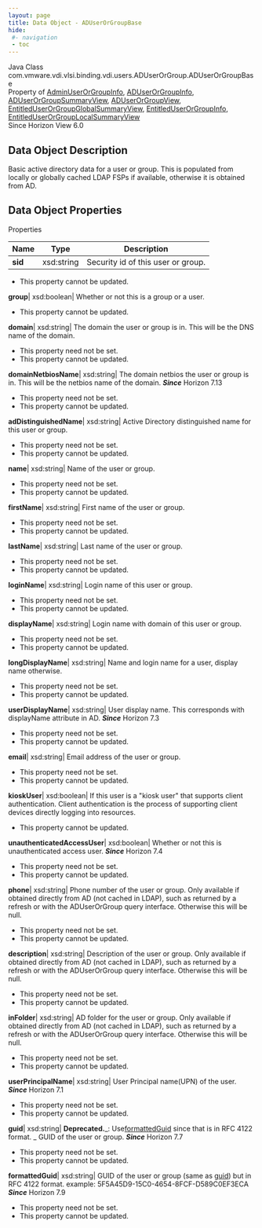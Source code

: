 ```yaml
---
layout: page
title: Data Object - ADUserOrGroupBase
hide:
 #- navigation
 - toc
---
```






Java Class
    com.vmware.vdi.vlsi.binding.vdi.users.ADUserOrGroup.ADUserOrGroupBase  
Property of
     [AdminUserOrGroupInfo](vdi.users.AdminUserOrGroup.AdminUserOrGroupInfo.md#field_detail), [ADUserOrGroupInfo](vdi.users.ADUserOrGroup.ADUserOrGroupInfo.md#field_detail), [ADUserOrGroupSummaryView](vdi.users.ADUserOrGroup.ADUserOrGroupSummaryView.md#field_detail), [ADUserOrGroupView](vdi.users.ADUserOrGroup.ADUserOrGroupView.md#field_detail), [EntitledUserOrGroupGlobalSummaryView](vdi.users.EntitledUserOrGroup.EntitledUserOrGroupGlobalSummaryView.md#field_detail), [EntitledUserOrGroupInfo](vdi.users.EntitledUserOrGroup.EntitledUserOrGroupInfo.md#field_detail), [EntitledUserOrGroupLocalSummaryView](vdi.users.EntitledUserOrGroup.EntitledUserOrGroupLocalSummaryView.md#field_detail)  
Since 
    Horizon View 6.0

## Data Object Description 

Basic active directory data for a user or group. This is populated from locally or globally cached LDAP FSPs if available, otherwise it is obtained from AD. 

## Data Object Properties

Properties

Name |  Type |  Description   
---|---|---  
**sid**|  xsd:string|  Security id of this user or group.   


* This property cannot be updated.

  
**group**|  xsd:boolean|  Whether or not this is a group or a user.   


* This property cannot be updated.

  
**domain**|  xsd:string|  The domain the user or group is in. This will be the DNS name of the domain.   


* This property need not be set.
* This property cannot be updated.

  
**domainNetbiosName**|  xsd:string|  The domain netbios the user or group is in. This will be the netbios name of the domain.  **_Since_** Horizon 7.13  


* This property need not be set.
* This property cannot be updated.

  
**adDistinguishedName**|  xsd:string|  Active Directory distinguished name for this user or group.   


* This property need not be set.
* This property cannot be updated.

  
**name**|  xsd:string|  Name of the user or group.   


* This property need not be set.
* This property cannot be updated.

  
**firstName**|  xsd:string|  First name of the user or group.   


* This property need not be set.
* This property cannot be updated.

  
**lastName**|  xsd:string|  Last name of the user or group.   


* This property need not be set.
* This property cannot be updated.

  
**loginName**|  xsd:string|  Login name of this user or group.   


* This property need not be set.
* This property cannot be updated.

  
**displayName**|  xsd:string|  Login name with domain of this user or group.   


* This property need not be set.
* This property cannot be updated.

  
**longDisplayName**|  xsd:string|  Name and login name for a user, display name otherwise.   


* This property need not be set.
* This property cannot be updated.

  
**userDisplayName**|  xsd:string|  User display name. This corresponds with displayName attribute in AD.  **_Since_** Horizon 7.3  


* This property need not be set.
* This property cannot be updated.

  
**email**|  xsd:string|  Email address of the user or group.   


* This property need not be set.
* This property cannot be updated.

  
**kioskUser**|  xsd:boolean|  If this user is a "kiosk user" that supports client authentication. Client authentication is the process of supporting client devices directly logging into resources.   


* This property cannot be updated.

  
**unauthenticatedAccessUser**|  xsd:boolean|  Whether or not this is unauthenticated access user.  **_Since_** Horizon 7.4  


* This property need not be set.
* This property cannot be updated.

  
**phone**|  xsd:string|  Phone number of the user or group. Only available if obtained directly from AD (not cached in LDAP), such as returned by a refresh or with the ADUserOrGroup query interface. Otherwise this will be null.   


* This property need not be set.
* This property cannot be updated.

  
**description**|  xsd:string|  Description of the user or group. Only available if obtained directly from AD (not cached in LDAP), such as returned by a refresh or with the ADUserOrGroup query interface. Otherwise this will be null.   


* This property need not be set.
* This property cannot be updated.

  
**inFolder**|  xsd:string|  AD folder for the user or group. Only available if obtained directly from AD (not cached in LDAP), such as returned by a refresh or with the ADUserOrGroup query interface. Otherwise this will be null.   


* This property need not be set.
* This property cannot be updated.

  
**userPrincipalName**|  xsd:string|  User Principal name(UPN) of the user.  **_Since_** Horizon 7.1  


* This property need not be set.
* This property cannot be updated.

  
**guid**|  xsd:string| **Deprecated.**_: Use[formattedGuid](vdi.users.ADUserOrGroup.ADUserOrGroupBase.md#formattedGuid) since that is in RFC 4122 format. _ GUID of the user or group.  **_Since_** Horizon 7.7  


* This property need not be set.
* This property cannot be updated.

  
**formattedGuid**|  xsd:string|  GUID of the user or group (same as [guid](vdi.users.ADUserOrGroup.ADUserOrGroupBase.md#guid)) but in RFC 4122 format. example: 5F5A45D9-15C0-4654-8FCF-D589C0EF3ECA  **_Since_** Horizon 7.9  


* This property need not be set.
* This property cannot be updated.

  
  
  
  
  
  

